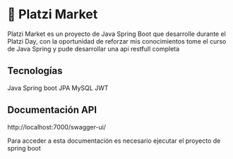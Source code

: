 # 🏪 Platzi Market
Platzi Market es un proyecto de Java Spring Boot que desarrolle durante el Platzi Day, con la oportunidad de reforzar mis conocimientos tome el curso de Java Spring y pude desarrollar una api restfull completa

## Tecnologías
Java Spring boot
JPA
MySQL
JWT

## Documentación API
http://localhost:7000/swagger-ui/

Para acceder a esta documentación es necesario ejecutar el proyecto de spring boot
